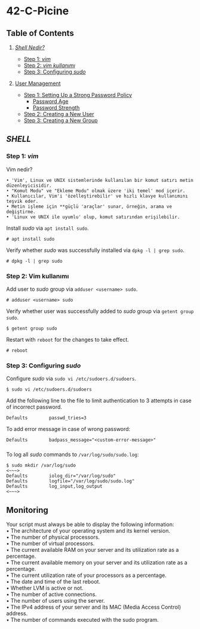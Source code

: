 # 42-C-Picine

## Table of Contents
1. [*Shell Nedir?*](#SHELL)
    - [Step 1: *vim*](#step-1-vim)
    - [Step 2: *vim kullanımı*](#step-2-vim-kullanımı)
    - [Step 3: Configuring *sudo*](#step-3-configuring-sudo)

4. [User Management](#user-management)
    - [Step 1: Setting Up a Strong Password Policy](#step-1-setting-up-a-strong-password-policy)
       - [Password Age](#password-age)
       - [Password Strength](#password-strength)
    - [Step 2: Creating a New User](#step-2-creating-a-new-user)
    - [Step 3: Creating a New Group](#step-3-creating-a-new-group)

## *SHELL*

### Step 1: *vim*
Vim nedir?
```
• 'Vim', Linux ve UNIX sistemlerinde kullanılan bir komut satırı metin düzenleyicisidir.
• "Komut Modu" ve "Ekleme Modu" olmak üzere 'iki temel' mod içerir.
• Kullanıcılar, Vim'i 'özelleştirebilir' ve hızlı klavye kullanımını teşvik eder.
• Metin işleme için **güçlü 'araçlar' sunar, örneğin, arama ve değiştirme.
• 'Linux ve UNIX ile uyumlu' olup, komut satırından erişilebilir.
```
Install *sudo* via `apt install sudo`.
```
# apt install sudo
```
Verify whether *sudo* was successfully installed via `dpkg -l | grep sudo`.
```
# dpkg -l | grep sudo
```

### Step 2: Vim kullanımı
Add user to *sudo* group via `adduser <username> sudo`.
```
# adduser <username> sudo
```
Verify whether user was successfully added to *sudo* group via `getent group sudo`.
```
$ getent group sudo
```
Restart with `reboot` for the changes to take effect.
```
# reboot
```

### Step 3: Configuring *sudo*
Configure *sudo* via `sudo vi /etc/sudoers.d/sudoers`.
```
$ sudo vi /etc/sudoers.d/sudoers
```
Add the following line to the file to limit authentication to 3 attempts in case of incorrect password.
```
Defaults        passwd_tries=3
```
To add error message in case of wrong password:
```
Defaults        badpass_message="<custom-error-message>"
```
###
To log all *sudo* commands to `/var/log/sudo/sudo.log`:
```
$ sudo mkdir /var/log/sudo
<~~~>
Defaults        iolog_dir="/var/log/sudo"
Defaults        logfile="/var/log/sudo/sudo.log"
Defaults        log_input,log_output
<~~~>
```
## Monitoring

Your script must always be able to display the following information:<br/>
• The architecture of your operating system and its kernel version.<br/>
• The number of physical processors.<br/>
• The number of virtual processors.<br/>
• The current available RAM on your server and its utilization rate as a percentage.<br/>
• The current available memory on your server and its utilization rate as a percentage.<br/>
• The current utilization rate of your processors as a percentage.<br/>
• The date and time of the last reboot.<br/>
• Whether LVM is active or not.<br/>
• The number of active connections.<br/>
• The number of users using the server.<br/>
• The IPv4 address of your server and its MAC (Media Access Control) address.<br/>
• The number of commands executed with the sudo program.
